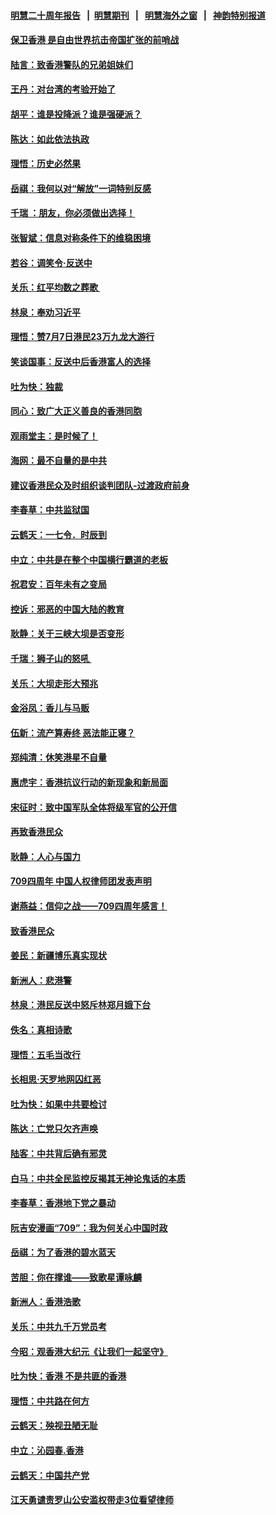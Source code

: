#### [明慧二十周年报告](https://github.com/gfw-breaker/mh-reports/blob/master/README.md?t=07190135) &nbsp;&nbsp;|&nbsp;&nbsp;[明慧期刊](https://github.com/gfw-breaker/mh-qikan) &nbsp;&nbsp;|&nbsp;&nbsp; [明慧海外之窗](https://github.com/gfw-breaker/mh-news/blob/master/README.md?t=07190135) &nbsp;&nbsp;|&nbsp;&nbsp; [神韵特别报道](https://github.com/gfw-breaker/mh-news/blob/master/shenyun.md?t=07190135) 

#### [保卫香港 是自由世界抗击帝国扩张的前哨战](../pages/nsc993/n11393186.md?t=07190135) 

#### [陆言：致香港警队的兄弟姐妹们](../pages/nsc993/n11392281.md?t=07190135) 

#### [王丹：对台湾的考验开始了](../pages/nsc993/n11391258.md?t=07190135) 

#### [胡平：谁是投降派？谁是强硬派？](../pages/nsc993/n11391224.md?t=07190135) 

#### [陈达：如此依法执政](../pages/nsc993/n11388999.md?t=07190135) 

#### [理悟：历史必然果](../pages/nsc993/n11388741.md?t=07190135) 

#### [岳祺：我何以对“解放”一词特别反感](../pages/nsc993/n11385696.md?t=07190135) 

#### [千瑞 ：朋友，你必须做出选择！](../pages/nsc993/n11384949.md?t=07190135) 

#### [张智斌：信息对称条件下的维稳困境](../pages/nsc993/n11384812.md?t=07190135) 

#### [若谷：调笑令‧反送中](../pages/nsc993/n11383745.md?t=07190135) 

#### [关乐：红平均数之葬歌 ](../pages/nsc993/n11383498.md?t=07190135) 

#### [林泉：奉劝习近平](../pages/nsc993/n11383487.md?t=07190135) 

#### [理悟：赞7月7日港民23万九龙大游行](../pages/nsc993/n11383473.md?t=07190135) 

#### [笑谈国事：反送中后香港富人的选择](../pages/nsc993/n11382020.md?t=07190135) 

#### [吐为快：独裁](../pages/nsc993/n11382755.md?t=07190135) 

#### [同心：致广大正义善良的香港同胞](../pages/nsc993/n11382745.md?t=07190135) 

#### [观雨堂主：是时候了！](../pages/nsc993/n11382737.md?t=07190135) 

#### [海网：最不自量的是中共](../pages/nsc993/n11380440.md?t=07190135) 

#### [建议香港民众及时组织谈判团队-过渡政府前身](../pages/nsc993/n11379909.md?t=07190135) 

#### [李春草：中共监狱国](../pages/nsc993/n11378989.md?t=07190135) 

#### [云鹤天：一七令．时辰到](../pages/nsc993/n11379260.md?t=07190135) 

#### [中立：中共是在整个中国横行霸道的老板](../pages/nsc993/n11378382.md?t=07190135) 

#### [祝君安：百年未有之变局](../pages/nsc993/n11378376.md?t=07190135) 

#### [控诉：邪恶的中国大陆的教育](../pages/nsc993/n11378344.md?t=07190135) 

#### [耿静：关于三峡大坝是否变形](../pages/nsc993/n11375879.md?t=07190135) 

#### [千瑞：狮子山的怒吼 ](../pages/nsc993/n11375644.md?t=07190135) 

#### [关乐：大坝走形大预兆](../pages/nsc993/n11375629.md?t=07190135) 

#### [金浴凤：香儿与马贩](../pages/nsc993/n11375580.md?t=07190135) 

#### [伍新：流产算寿终  恶法能正寝？](../pages/nsc993/n11375581.md?t=07190135) 

#### [郑纯清：休笑港星不自量](../pages/nsc993/n11375555.md?t=07190135) 

#### [惠虎宇：香港抗议行动的新现象和新局面](../pages/nsc993/n11375501.md?t=07190135) 

#### [宋征时：致中国军队全体将级军官的公开信](../pages/nsc993/n11373354.md?t=07190135) 

#### [再致香港民众](../pages/nsc993/n11373870.md?t=07190135) 

#### [耿静：人心与国力](../pages/nsc993/n11373759.md?t=07190135) 

#### [709四周年 中国人权律师团发表声明](../pages/nsc993/n11373565.md?t=07190135) 

#### [谢燕益：信仰之战——709四周年感言！](../pages/nsc993/n11373388.md?t=07190135) 

#### [致香港民众](../pages/nsc993/n11373286.md?t=07190135) 

#### [姜民：新疆博乐真实现状](../pages/nsc993/n11371223.md?t=07190135) 

#### [新洲人：悲港警](../pages/nsc993/n11371174.md?t=07190135) 

#### [林泉：港民反送中怒斥林郑月娥下台](../pages/nsc993/n11370676.md?t=07190135) 

#### [佚名：真相诗歌](../pages/nsc993/n11370666.md?t=07190135) 

#### [理悟：五毛当改行](../pages/nsc993/n11369314.md?t=07190135) 

#### [长相思‧天罗地网囚红恶](../pages/nsc993/n11368444.md?t=07190135) 

#### [吐为快：如果中共要检讨](../pages/nsc993/n11368441.md?t=07190135) 

#### [陈达：亡党只欠齐声唤](../pages/nsc993/n11367838.md?t=07190135) 

#### [陆客：中共背后确有邪灵](../pages/nsc993/n11365263.md?t=07190135) 

#### [白马：中共全民监控反揭其无神论鬼话的本质](../pages/nsc993/n11365236.md?t=07190135) 

#### [李春草：香港地下党之暴动](../pages/nsc993/n11365210.md?t=07190135) 

#### [阮吉安漫画“709”：我为何关心中国时政](../pages/nsc993/n11362127.md?t=07190135) 

#### [岳祺：为了香港的碧水蓝天](../pages/nsc993/n11362627.md?t=07190135) 

#### [苦胆：你在撑谁——致歌星谭咏麟](../pages/nsc993/n11361348.md?t=07190135) 

#### [新洲人：香港浩歌](../pages/nsc993/n11361334.md?t=07190135) 

#### [关乐：中共九千万党员考](../pages/nsc993/n11361304.md?t=07190135) 

#### [今昭：观香港大纪元《让我们一起坚守》](../pages/nsc993/n11361244.md?t=07190135) 

#### [吐为快：香港  不是共匪的香港](../pages/nsc993/n11360918.md?t=07190135) 

#### [理悟：中共路在何方](../pages/nsc993/n11360509.md?t=07190135) 

#### [云鹤天：殃视丑陋无耻](../pages/nsc993/n11358872.md?t=07190135) 

#### [中立：沁园春.香港](../pages/nsc993/n11358843.md?t=07190135) 

#### [云鹤天：中国共产党](../pages/nsc993/n11356465.md?t=07190135) 

#### [江天勇谴责罗山公安滥权带走3位看望律师](../pages/nsc993/n11356042.md?t=07190135) 

